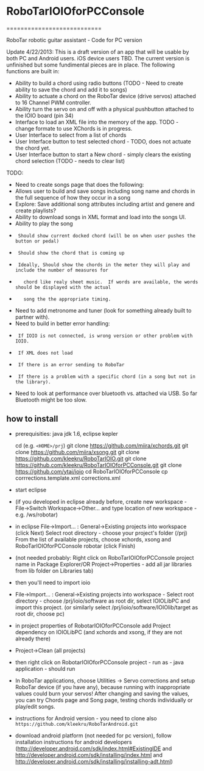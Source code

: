 # RoboTarIOIOforPCConsole #
===========================

RoboTar robotic guitar assistant - Code for PC version

Update 4/22/2013:
This is a draft version of an app that will be usable by both PC and Android users.  iOS device users TBD.
The current version is unfinished but some fundimental pieces are in place.  The following functions are built in:
 - Ability to build a chord using radio buttons (TODO - Need to create ability to save the chord and add it to songs)
 - Ability to actuate a chord on the RoboTar device (drive servos) attached to 16 Channel PWM controller.
 - Ability turn the servo on and off with a physical pushbutton attached to the IOIO board (pin 34)
 - Interface to load an XML file into the memory of the app.  TODO - change formate to use XChords is in progress.
 - User Interface to select from a list of chords
 - User Interface button to test selected chord - TODO, does not actuate the chord yet.
 - User Interface button to start a New chord - simply clears the existing chord selection (TODO - needs to clear list)

TODO:
 - Need to create songs page that does the following:
 -    Allows user to build and save songs including song name and chords in the full sequence of how they occur in a song
 -    Explore: Save additional song attributes including artist and genere and create playlists?
 -    Ability to download songs in XML format and load into the songs UI.
 -    Ability to play the song 
 -      Should show current docked chord (will be on when user pushes the button or pedal)
 -      Should show the chord that is coming up
 -      Ideally, Should show the chords in the meter they will play and include the number of measures for 
 -        chord like realy sheet music.  If words are available, the words should be displayed with the actual 
 -        song the the appropriate timing.
 -    Need to add metronome and tuner (look for something already built to partner with).
 -    Need to build in better error handling:
 -      If IOIO is not connected, is wrong version or other problem with IOIO.
 -      If XML does not load
 -      If there is an error sending to RoboTar
 -      If there is a problem with a specific chord (in a song but not in the library).
 -    Need to look at performance over bluetooth vs. attached via USB.  So far Bluetooth might be too slow.

 ## how to install ##
 
 - prerequisities: java jdk 1.6, eclipse kepler
 
 	cd <to you projects directory> (e.g. `<HOME>/prj`)
	git clone https://github.com/miira/xchords.git
 	git clone https://github.com/miira/xsong.git
	git clone https://github.com/kleekru/RoboTarIOIO.git
	git clone https://github.com/kleekru/RoboTarIOIOforPCConsole.git
	git clone https://github.com/ytai/ioio
	cd RoboTarIOIOforPCConsole
 	cp corrrections.template.xml corrections.xml
	
 - start eclipse
 - (if you developed in eclipse already before, create new workspace - File->Switch Workspace->Other... and type location of new workspace - e.g. <HOME>/ws/robotar)
 - in eclipse File->Import... : General->Existing projects into workspace (click Next) Select root directory - choose your project's folder (<HOME>/prj) From the list of available projects, choose xchords, xsong and RoboTarIOIOforPCConsole robotar (click Finish)
 - (not needed probably: Right click on RoboTarIOIOforPCConsole project name in Package Explorer/OR Project->Properties - add all jar libraries from lib folder on Libraries tab)
 - then you'll need to import ioio
 - File->Import... : General->Existing projects into workspace - Select root directory - choose <HOME>/prj/ioio/software as root dir, select IOIOLibPC and import this project. (or similarly select <HOME>/prj/ioio/software/IOIOlib/target as root dir, choose pc)
 - in project properties of RobotarIOIOforPCConsole add Project dependency on IOIOLibPC (and xchords and xsong, if they are not already there)
 - Project->Clean (all projects)
 - then right click on RobotarIOIOforPCConsole project - run as - java application - should run
 - In RoboTar applications, choose Utilities -> Servo corrections and setup RoboTar device (if you have any), because running with inappropriate values could burn your servos! After changing and saving the values, you can try Chords page and Song page, testing chords individually or play/edit songs.
  
 - instructions for Android version - you need to clone also `https://github.com/kleekru/RoboTarAndroid.git`
 - download android platform (not needed for pc version), follow installation instructions for android developers (http://developer.android.com/sdk/index.html#ExistingIDE and http://developer.android.com/sdk/installing/index.html and http://developer.android.com/sdk/installing/installing-adt.html)
 